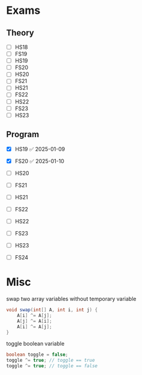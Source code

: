 
# Exams

## Theory

- [ ] HS18
- [ ] FS19
- [ ] HS19
- [ ] FS20
- [ ] HS20
- [ ] FS21
- [ ] HS21
- [ ] FS22
- [ ] HS22
- [ ] FS23
- [ ] HS23

## Program

- [x] HS19 ✅ 2025-01-09
- [x] FS20 ✅ 2025-01-10
- [ ] HS20
- [ ] FS21
- [ ] HS21
- [ ] FS22
- [ ] HS22
- [ ] FS23
- [ ] HS23
- [ ] FS24



# Misc

swap two array variables without temporary variable
```java
void swap(int[] A, int i, int j) {
	A[i] ^= A[j];
	A[j] ^= A[i];
	A[i] ^= A[j];
}
```


toggle boolean variable
```java
boolean toggle = false;
toggle ^= true;	// toggle == true
toggle ^= true; // toggle == false
```



